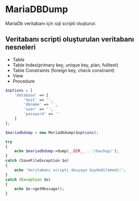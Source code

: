 # MariaDBDump

MariaDb veritabanı için sql scripti oluşturur.

## Veritabanı scripti oluşturulan veritabanı nesneleri
- Table
- Table Index(primary key, unique key, plan, fulltext)
- Table Constraints (foreign key, check constraint)
- View
- Procedure

```php
$options = [
    'database' => [
        'host' => '',
        'dbname' => '',
        'user' => '',
        'password' => ''
    ]
];

$mariadbdump = new Mariadbdump($options);

try
{
    echo $mariadbdump->dump(__DIR__ . '/backup/');
}
catch (SaveFileException $e)
{
    echo 'Veritabanı scripti dosyaya kaydedilemedi!';
}
catch (Exception $e)
{
    echo $e->getMessage();
}
```
